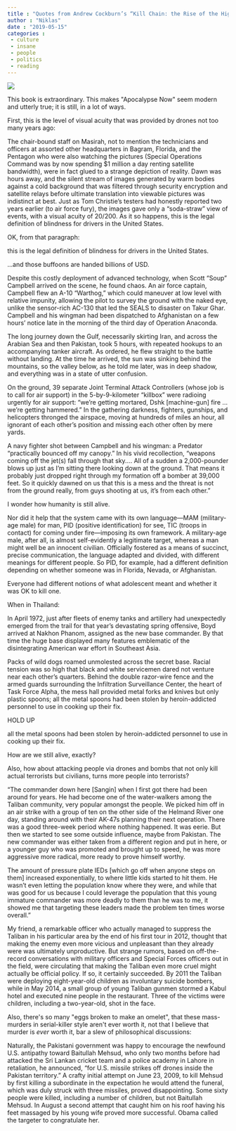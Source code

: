 ```yaml
---
title : "Quotes from Andrew Cockburn’s “Kill Chain: the Rise of the High-tech Assassins”"
author : "Niklas"
date : "2019-05-15"
categories : 
 - culture
 - insane
 - people
 - politics
 - reading
---
```


![](https://niklasblog.com/wp-content/9780805099263_ac285.jpg)

This book is extraordinary. This makes "Apocalypse Now" seem modern and utterly true; it is still, in a lot of ways.

First, this is the level of visual acuity that was provided by drones not too many years ago:

The chair-bound staff on Masirah, not to mention the technicians and officers at assorted other headquarters in Bagram, Florida, and the Pentagon who were also watching the pictures (Special Operations Command was by now spending $1 million a day renting satellite bandwidth), were in fact glued to a strange depiction of reality. Dawn was hours away, and the silent stream of images generated by warm bodies against a cold background that was filtered through security encryption and satellite relays before ultimate translation into viewable pictures was indistinct at best. Just as Tom Christie’s testers had honestly reported two years earlier (to air force fury), the images gave only a “soda-straw” view of events, with a visual acuity of 20/200. As it so happens, this is the legal definition of blindness for drivers in the United States.

OK, from that paragraph:

this is the legal definition of blindness for drivers in the United States.

...and those buffoons are handed billions of USD.

Despite this costly deployment of advanced technology, when Scott “Soup” Campbell arrived on the scene, he found chaos. An air force captain, Campbell flew an A-10 “Warthog,” which could maneuver at low level with relative impunity, allowing the pilot to survey the ground with the naked eye, unlike the sensor-rich AC-130 that led the SEALS to disaster on Takur Ghar. Campbell and his wingman had been dispatched to Afghanistan on a few hours’ notice late in the morning of the third day of Operation Anaconda.  
  
The long journey down the Gulf, necessarily skirting Iran, and across the Arabian Sea and then Pakistan, took 5 hours, with repeated hookups to an accompanying tanker aircraft. As ordered, he flew straight to the battle without landing. At the time he arrived, the sun was sinking behind the mountains, so the valley below, as he told me later, was in deep shadow, and everything was in a state of utter confusion.  
  
On the ground, 39 separate Joint Terminal Attack Controllers (whose job is to call for air support) in the 5-by-9-kilometer “killbox” were radioing urgently for air support: “we’re getting mortared, Dshk \[machine-gun\] fire … we’re getting hammered.” In the gathering darkness, fighters, gunships, and helicopters thronged the airspace, moving at hundreds of miles an hour, all ignorant of each other’s position and missing each other often by mere yards.  
  
A navy fighter shot between Campbell and his wingman: a Predator “practically bounced off my canopy.” In his vivid recollection, “weapons coming off the jet(s) fall through that sky.… All of a sudden a 2,000-pounder blows up just as I’m sitting there looking down at the ground. That means it probably just dropped right through my formation off a bomber at 39,000 feet. So it quickly dawned on us that this is a mess and the threat is not from the ground really, from guys shooting at us, it’s from each other.”

I wonder how humanity is still alive.

Nor did it help that the system came with its own language—MAM (military-age male) for man, PID (positive identification) for see, TIC (troops in contact) for coming under fire—imposing its own framework. A military-age male, after all, is almost self-evidently a legitimate target, whereas a man might well be an innocent civilian. Officially fostered as a means of succinct, precise communication, the language adapted and divided, with different meanings for different people. So PID, for example, had a different definition depending on whether someone was in Florida, Nevada, or Afghanistan.  
  
Everyone had different notions of what adolescent meant and whether it was OK to kill one.

When in Thailand:

In April 1972, just after fleets of enemy tanks and artillery had unexpectedly emerged from the trail for that year’s devastating spring offensive, Boyd arrived at Nakhon Phanom, assigned as the new base commander. By that time the huge base displayed many features emblematic of the disintegrating American war effort in Southeast Asia.  
  
Packs of wild dogs roamed unmolested across the secret base. Racial tension was so high that black and white servicemen dared not venture near each other’s quarters. Behind the double razor-wire fence and the armed guards surrounding the Infiltration Surveillance Center, the heart of Task Force Alpha, the mess hall provided metal forks and knives but only plastic spoons; all the metal spoons had been stolen by heroin-addicted personnel to use in cooking up their fix.

HOLD UP

all the metal spoons had been stolen by heroin-addicted personnel to use in cooking up their fix.

How are we still alive, exactly?

Also, how about attacking people via drones and bombs that not only kill actual terrorists but civilians, turns more people into terrorists?

“The commander down here \[Sangin\] when I first got there had been around for years. He had become one of the water-walkers among the Taliban community, very popular amongst the people. We picked him off in an air strike with a group of ten on the other side of the Helmand River one day, standing around with their AK-47s planning their next operation. There was a good three-week period where nothing happened. It was eerie. But then we started to see some outside influence, maybe from Pakistan. The new commander was either taken from a different region and put in here, or a younger guy who was promoted and brought up to speed, he was more aggressive more radical, more ready to prove himself worthy.  
  
The amount of pressure plate IEDs \[which go off when anyone steps on them\] increased exponentially, to where little kids started to hit them. He wasn’t even letting the population know where they were, and while that was good for us because I could leverage the population that this young immature commander was more deadly to them than he was to me, it showed me that targeting these leaders made the problem ten times worse overall.”

My friend, a remarkable officer who actually managed to suppress the Taliban in his particular area by the end of his first tour in 2012, thought that making the enemy even more vicious and unpleasant than they already were was ultimately unproductive. But strange rumors, based on off-the-record conversations with military officers and Special Forces officers out in the field, were circulating that making the Taliban even more cruel might actually be official policy. If so, it certainly succeeded. By 2011 the Taliban were deploying eight-year-old children as involuntary suicide bombers, while in May 2014, a small group of young Taliban gunmen stormed a Kabul hotel and executed nine people in the restaurant. Three of the victims were children, including a two-year-old, shot in the face.

Also, there's so many "eggs broken to make an omelet", that these mass-murders in serial-killer style aren't ever worth it, not that I believe that murder is _ever_ worth it, bar a slew of philosophical discussions:

Naturally, the Pakistani government was happy to encourage the newfound U.S. antipathy toward Baitullah Mehsud, who only two months before had attacked the Sri Lankan cricket team and a police academy in Lahore in retaliation, he announced, “for U.S. missile strikes off drones inside the Pakistan territory.” A crafty initial attempt on June 23, 2009, to kill Mehsud by first killing a subordinate in the expectation he would attend the funeral, which was duly struck with three missiles, proved disappointing. Some sixty people were killed, including a number of children, but not Baitullah Mehsud. In August a second attempt that caught him on his roof having his feet massaged by his young wife proved more successful. Obama called the targeter to congratulate her.
